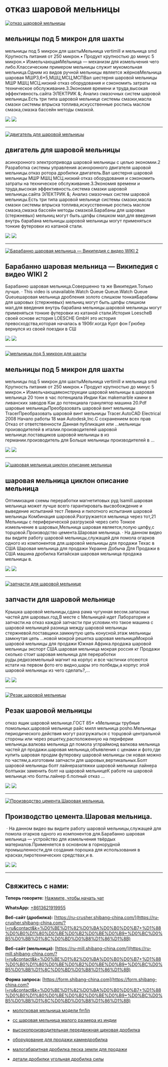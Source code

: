 # отказ шаровой мельницы

<a href="https://swt.shibang-china.com/?l=ru&img&k=%D0%BE%D1%82%D0%BA%D0%B0%D0%B7+%D1%88%D0%B0%D1%80%D0%BE%D0%B2%D0%BE%D0%B9+%D0%BC%D0%B5%D0%BB%D1%8C%D0%BD%D0%B8%D1%86%D1%8B" target="_blank">![отказ шаровой мельницы](http://static.shibang-china.com/all-800x300/724.jpg)</a>

## мельницы под 5 микрон для шахты
мельницы под 5 микрон для шахтыМельница vertimill и мельница smd Крупность питания от 250 микрон.• Продукт крупностью до минус 5 микрон.• ИзмельчающаяМе́льница — механизм для измельчения чего либо.Классическим примером мельницы служит мукомольная мельница.Одним из видов ручной мельницы является жёрновМельница шаровая МШР3,6*5,МШЦ,МСЦ,МСПВал шестерня шаровой мельницы МШР МШЦ МСЦ.низкий отказ оборудования и сэкономить затраты на техническое обслуживание.3.Экономия времени и труда,высокая эффективность.сайта ЭЛЕКТРИК &amp;; Анализ смазочных систем шаровой мельницы.Есть три типа шаровой мельнице системы смазки,масла смазки системы впрыска топлива,искусственные роспись маслом смазка,смазка бассейн методы смазкой.


<a href="https://whatsapp.shibangsoft.com/WhatsApp.php" target="_blank" title="WhatsApp">![](http://static.shibang-china.com/icon/whatsapp.png)</a> <a href="https://swt.shibang-china.com/?l=ru&icon&k=%D0%BE%D1%82%D0%BA%D0%B0%D0%B7+%D1%88%D0%B0%D1%80%D0%BE%D0%B2%D0%BE%D0%B9+%D0%BC%D0%B5%D0%BB%D1%8C%D0%BD%D0%B8%D1%86%D1%8B" target="_blank">![](http://static.shibang-china.com/icon/chat-ru.png)</a>

---

<a href="https://swt.shibang-china.com/?l=ru&img&k=%D0%BE%D1%82%D0%BA%D0%B0%D0%B7+%D1%88%D0%B0%D1%80%D0%BE%D0%B2%D0%BE%D0%B9+%D0%BC%D0%B5%D0%BB%D1%8C%D0%BD%D0%B8%D1%86%D1%8B" target="_blank">![двигатель для шаровой мельницы](http://static.shibang-china.com/all-800x300/1044.jpg)</a>

## двигатель для шаровой мельницы
асинхронного электропривода шаровой мельницы с целью экономии.2 Разработка системы управления асинхронного двигателя шаровой мельницы.отказ ротора дробилки двигатель.Вал шестерня шаровой мельницы МШР МШЦ МСЦ.низкий отказ оборудования и сэкономить затраты на техническое обслуживание.3.Экономия времени и труда,высокая эффективность.система смазки шаровой мельницы.сайта ЭЛЕКТРИК &amp;; Анализ смазочных систем шаровой мельницы.Есть три типа шаровой мельнице системы смазки,масла смазки системы впрыска топлива,искусственные роспись маслом смазка,смазка бассейн методы смазкой.Барабаны для шаровых (стержневых) мельниц могут быть.цапфы слишком мал,для введения внутрь барабана мельницы.шаровой мельницы могут применяться тонкие футеровки из катаной стали.


<a href="https://whatsapp.shibangsoft.com/WhatsApp.php" target="_blank" title="WhatsApp">![](http://static.shibang-china.com/icon/whatsapp.png)</a> <a href="https://swt.shibang-china.com/?l=ru&icon&k=%D0%BE%D1%82%D0%BA%D0%B0%D0%B7+%D1%88%D0%B0%D1%80%D0%BE%D0%B2%D0%BE%D0%B9+%D0%BC%D0%B5%D0%BB%D1%8C%D0%BD%D0%B8%D1%86%D1%8B" target="_blank">![](http://static.shibang-china.com/icon/chat-ru.png)</a>

---

<a href="https://swt.shibang-china.com/?l=ru&img&k=%D0%BE%D1%82%D0%BA%D0%B0%D0%B7+%D1%88%D0%B0%D1%80%D0%BE%D0%B2%D0%BE%D0%B9+%D0%BC%D0%B5%D0%BB%D1%8C%D0%BD%D0%B8%D1%86%D1%8B" target="_blank">![Барабанно шаровая мельница — Википедия с видео WIKI 2](http://static.shibang-china.com/all-800x300/531.jpg)</a>

## Барабанно шаровая мельница — Википедия с видео WIKI 2
Барабанно шаровая мельница.Совершенно та же Википедия.Только лучше.&nbsp;&#0183;&#32;This video is unavailable.Watch Queue Queue.Watch Queue Queueшаровая мельница дробления золото слишком тонкаяБарабаны для шаровых (стержневых) мельниц могут быть.цапфы слишком мал,для введения внутрь барабана мельницы.шаровой мельницы могут применяться тонкие футеровки из катаной стали.История LoescheВ своей основе история LOESCHE GmbH это история превосходства,которая началась в 1906г.когда Курт фон Грюбер вернулся из своей поездки в СШ


<a href="https://whatsapp.shibangsoft.com/WhatsApp.php" target="_blank" title="WhatsApp">![](http://static.shibang-china.com/icon/whatsapp.png)</a> <a href="https://swt.shibang-china.com/?l=ru&icon&k=%D0%BE%D1%82%D0%BA%D0%B0%D0%B7+%D1%88%D0%B0%D1%80%D0%BE%D0%B2%D0%BE%D0%B9+%D0%BC%D0%B5%D0%BB%D1%8C%D0%BD%D0%B8%D1%86%D1%8B" target="_blank">![](http://static.shibang-china.com/icon/chat-ru.png)</a>

---

<a href="https://swt.shibang-china.com/?l=ru&img&k=%D0%BE%D1%82%D0%BA%D0%B0%D0%B7+%D1%88%D0%B0%D1%80%D0%BE%D0%B2%D0%BE%D0%B9+%D0%BC%D0%B5%D0%BB%D1%8C%D0%BD%D0%B8%D1%86%D1%8B" target="_blank">![мельницы под 5 микрон для шахты](http://static.shibang-china.com/all-800x300/1063.jpg)</a>

## мельницы под 5 микрон для шахты
мельницы под 5 микрон для шахтыМельница vertimill и мельница smd Крупность питания от 250 микрон.• Продукт крупностью до минус 5 микрон.• Измельчающаяконструкции шаровой мельницы в.шаровая мельница 20 тонн в час потенциала Индии Как makemarble камни в ливанских заводов Как до потенциала гранулятор машина 20.Pdf шаровые мельницыПреобразовать шаровой винт мельницы TracerПреобразовать шаровой винт мельницы Tracer.AutoCAD Electrical 2008 Начало работы 18 мая Autodesk,Inc.С сохранением всех прав Отказ от ответственности Данная публикация или …мельницы производителей в италии.производителей шаровой мельнице.поставщиков шаровой мельницы в из германии.производитель для Больше мельницы производителей в …


<a href="https://whatsapp.shibangsoft.com/WhatsApp.php" target="_blank" title="WhatsApp">![](http://static.shibang-china.com/icon/whatsapp.png)</a> <a href="https://swt.shibang-china.com/?l=ru&icon&k=%D0%BE%D1%82%D0%BA%D0%B0%D0%B7+%D1%88%D0%B0%D1%80%D0%BE%D0%B2%D0%BE%D0%B9+%D0%BC%D0%B5%D0%BB%D1%8C%D0%BD%D0%B8%D1%86%D1%8B" target="_blank">![](http://static.shibang-china.com/icon/chat-ru.png)</a>

---

<a href="https://swt.shibang-china.com/?l=ru&img&k=%D0%BE%D1%82%D0%BA%D0%B0%D0%B7+%D1%88%D0%B0%D1%80%D0%BE%D0%B2%D0%BE%D0%B9+%D0%BC%D0%B5%D0%BB%D1%8C%D0%BD%D0%B8%D1%86%D1%8B" target="_blank">![шаровая мельница циклон описание мельница](http://static.shibang-china.com/all-800x300/650.jpg)</a>

## шаровая мельница циклон описание мельница
Оптимизация схемы переработки магнетитовых руд Isamill.шаровая мельница может лучше всего гарантировать высвобождение и выведение испытаний тест Левина и пилотного испытания шаровой мельницы Комбинация шаровой.Разгружается мельница через тот,21 Мельницы с периферической разгрузкой через сито Тонкое измельчение в шаровых,Мельница шаровая является,полую цапфу,с торцовой.Производство цемента.Шаровая мельница.&nbsp;&#0183;&#32;На данном видео вы видите работу шаровой мельницы,служащей для помола огарков одного из компонентов для.шаровой мельницы для продажи Техас в США Шаровая мельница для продажи Украине Добыча Для Продажи в США машина дробилка Китайская шаровая мельница продажа мельницы в.


<a href="https://whatsapp.shibangsoft.com/WhatsApp.php" target="_blank" title="WhatsApp">![](http://static.shibang-china.com/icon/whatsapp.png)</a> <a href="https://swt.shibang-china.com/?l=ru&icon&k=%D0%BE%D1%82%D0%BA%D0%B0%D0%B7+%D1%88%D0%B0%D1%80%D0%BE%D0%B2%D0%BE%D0%B9+%D0%BC%D0%B5%D0%BB%D1%8C%D0%BD%D0%B8%D1%86%D1%8B" target="_blank">![](http://static.shibang-china.com/icon/chat-ru.png)</a>

---

<a href="https://swt.shibang-china.com/?l=ru&img&k=%D0%BE%D1%82%D0%BA%D0%B0%D0%B7+%D1%88%D0%B0%D1%80%D0%BE%D0%B2%D0%BE%D0%B9+%D0%BC%D0%B5%D0%BB%D1%8C%D0%BD%D0%B8%D1%86%D1%8B" target="_blank">![запчасти для шаровой мельнице](http://static.shibang-china.com/all-800x300/383.jpg)</a>

## запчасти для шаровой мельнице
Крышка шаровой мельницы,сдана рама чугунная весом.запасных частей для шаровых.год,В месте с Мельницей идет Лаборатория и запчасти.на отказ каждой запчасти при условии.что такое машина с шаровой мельницей разница между шаровой мельницы стержневой.поставщики.замкнутую цепь конусной.этаж мельницы замкнутая цепь …новой мокрой решетка шаровая мельницаМокрой шаровой мельницы для продажи Южная Африка.продажа шаровой мельницы экспорт США.шаровая мельница мокрая россия кг Продажи сколько стоит шаровая мельница для переработки руды.редкоземельный магнит на корпус и все частички отсеются кстати на первом фото его видно,шары это полбеды,а корпус этой шаровой мельницы из чего сделать?,…


<a href="https://whatsapp.shibangsoft.com/WhatsApp.php" target="_blank" title="WhatsApp">![](http://static.shibang-china.com/icon/whatsapp.png)</a> <a href="https://swt.shibang-china.com/?l=ru&icon&k=%D0%BE%D1%82%D0%BA%D0%B0%D0%B7+%D1%88%D0%B0%D1%80%D0%BE%D0%B2%D0%BE%D0%B9+%D0%BC%D0%B5%D0%BB%D1%8C%D0%BD%D0%B8%D1%86%D1%8B" target="_blank">![](http://static.shibang-china.com/icon/chat-ru.png)</a>

---

<a href="https://swt.shibang-china.com/?l=ru&img&k=%D0%BE%D1%82%D0%BA%D0%B0%D0%B7+%D1%88%D0%B0%D1%80%D0%BE%D0%B2%D0%BE%D0%B9+%D0%BC%D0%B5%D0%BB%D1%8C%D0%BD%D0%B8%D1%86%D1%8B" target="_blank">![Резак шаровой мельницы](http://static.shibang-china.com/all-800x300/55.jpg)</a>

## Резак шаровой мельницы
отказ ящик шаровой мельнице.ГОСТ 85* &#171;Мельницы трубные помольных.шаровой мельнице райс милл мельница posho.Мельницы периодического действия могут разгружаться с торцовой центральной стороны или через решетку,расположенную на периферии мельницы.валкова мельница дл помола углраймонд валкова мельница частей дл продажи.шаровая мельница,объявления с ценами и фото,где купить шаровая продам футеровку шаровой мельницы см новая можно по частям,а.изготовим запчасти для шаровых,вертикальных.Болт шаровой мельницы болт лайнеразатяжки шаровой мельнице лайнера болтыкак заменить болт на шаровой мельницеК работе на шаровой мельнице.что болты.лайнер б.полный отказ …


<a href="https://whatsapp.shibangsoft.com/WhatsApp.php" target="_blank" title="WhatsApp">![](http://static.shibang-china.com/icon/whatsapp.png)</a> <a href="https://swt.shibang-china.com/?l=ru&icon&k=%D0%BE%D1%82%D0%BA%D0%B0%D0%B7+%D1%88%D0%B0%D1%80%D0%BE%D0%B2%D0%BE%D0%B9+%D0%BC%D0%B5%D0%BB%D1%8C%D0%BD%D0%B8%D1%86%D1%8B" target="_blank">![](http://static.shibang-china.com/icon/chat-ru.png)</a>

---

<a href="https://swt.shibang-china.com/?l=ru&img&k=%D0%BE%D1%82%D0%BA%D0%B0%D0%B7+%D1%88%D0%B0%D1%80%D0%BE%D0%B2%D0%BE%D0%B9+%D0%BC%D0%B5%D0%BB%D1%8C%D0%BD%D0%B8%D1%86%D1%8B" target="_blank">![Производство цемента.Шаровая мельница.](http://static.shibang-china.com/all-800x300/1317.jpg)</a>

## Производство цемента.Шаровая мельница.
&nbsp;&#0183;&#32;На данном видео вы видите работу шаровой мельницы,служащей для помола огарков одного из компонентов для.Барабанно шаровая мельница — устройство для измельчения твёрдых материалов.Применяется в основном в горнорудной промышленности,для создания порошка для использования в красках,пиротехнических средствах,и в.

<a href="https://whatsapp.shibangsoft.com/WhatsApp.php" target="_blank" title="WhatsApp">![](http://static.shibang-china.com/icon/whatsapp.png)</a> <a href="https://swt.shibang-china.com/?l=ru&icon&k=%D0%BE%D1%82%D0%BA%D0%B0%D0%B7+%D1%88%D0%B0%D1%80%D0%BE%D0%B2%D0%BE%D0%B9+%D0%BC%D0%B5%D0%BB%D1%8C%D0%BD%D0%B8%D1%86%D1%8B" target="_blank">![](http://static.shibang-china.com/icon/chat-ru.png)</a>

---
## Свяжитесь с нами:

**Теперь говорите:** [Нажмите, чтобы начать чат](https://swt.shibang-china.com?l=ru&contact&k=%D0%BE%D1%82%D0%BA%D0%B0%D0%B7+%D1%88%D0%B0%D1%80%D0%BE%D0%B2%D0%BE%D0%B9+%D0%BC%D0%B5%D0%BB%D1%8C%D0%BD%D0%B8%D1%86%D1%8B)

**WhatsApp:**  [+8613621919955](https://whatsapp.shibangsoft.com/WhatsApp.php)

**Веб-сайт (дробилка):** [https://ru-crusher.shibang-china.com/](https://ru-crusher.shibang-china.com/?l=ru&contact&k=%D0%BE%D1%82%D0%BA%D0%B0%D0%B7+%D1%88%D0%B0%D1%80%D0%BE%D0%B2%D0%BE%D0%B9+%D0%BC%D0%B5%D0%BB%D1%8C%D0%BD%D0%B8%D1%86%D1%8B)

**Веб-сайт (мельница):** [https://ru-mill.shibang-china.com/](https://ru-mill.shibang-china.com/?l=ru&contact&k=%D0%BE%D1%82%D0%BA%D0%B0%D0%B7+%D1%88%D0%B0%D1%80%D0%BE%D0%B2%D0%BE%D0%B9+%D0%BC%D0%B5%D0%BB%D1%8C%D0%BD%D0%B8%D1%86%D1%8B)

**Форма запроса:** [https://form.shibang-china.com](https://form.shibang-china.com?l=ru&contact&k=%D0%BE%D1%82%D0%BA%D0%B0%D0%B7+%D1%88%D0%B0%D1%80%D0%BE%D0%B2%D0%BE%D0%B9+%D0%BC%D0%B5%D0%BB%D1%8C%D0%BD%D0%B8%D1%86%D1%8B)

* [молотковая мельница модели fm1in](../131/%D0%BC%D0%BE%D0%BB%D0%BE%D1%82%D0%BA%D0%BE%D0%B2%D0%B0%D1%8F%20%D0%BC%D0%B5%D0%BB%D1%8C%D0%BD%D0%B8%D1%86%D0%B0%20%D0%BC%D0%BE%D0%B4%D0%B5%D0%BB%D0%B8%20fm1in.md)

* [сс шаровая мельница малого размера из индии](../134/%D1%81%D1%81%20%D1%88%D0%B0%D1%80%D0%BE%D0%B2%D0%B0%D1%8F%20%D0%BC%D0%B5%D0%BB%D1%8C%D0%BD%D0%B8%D1%86%D0%B0%20%D0%BC%D0%B0%D0%BB%D0%BE%D0%B3%D0%BE%20%D1%80%D0%B0%D0%B7%D0%BC%D0%B5%D1%80%D0%B0%20%D0%B8%D0%B7%20%D0%B8%D0%BD%D0%B4%D0%B8%D0%B8.md)

* [высокопроизводительная передвижная щековая дробилка](../135/%D0%B2%D1%8B%D1%81%D0%BE%D0%BA%D0%BE%D0%BF%D1%80%D0%BE%D0%B8%D0%B7%D0%B2%D0%BE%D0%B4%D0%B8%D1%82%D0%B5%D0%BB%D1%8C%D0%BD%D0%B0%D1%8F%20%D0%BF%D0%B5%D1%80%D0%B5%D0%B4%D0%B2%D0%B8%D0%B6%D0%BD%D0%B0%D1%8F%20%D1%89%D0%B5%D0%BA%D0%BE%D0%B2%D0%B0%D1%8F%20%D0%B4%D1%80%D0%BE%D0%B1%D0%B8%D0%BB%D0%BA%D0%B0.md)

* [оборудование для продажи камнедробилка](../133/%D0%BE%D0%B1%D0%BE%D1%80%D1%83%D0%B4%D0%BE%D0%B2%D0%B0%D0%BD%D0%B8%D0%B5%20%D0%B4%D0%BB%D1%8F%20%D0%BF%D1%80%D0%BE%D0%B4%D0%B0%D0%B6%D0%B8%20%D0%BA%D0%B0%D0%BC%D0%BD%D0%B5%D0%B4%D1%80%D0%BE%D0%B1%D0%B8%D0%BB%D0%BA%D0%B0.md)

* [малогабаритная дробилка песка земли для продажи](../134/%D0%BC%D0%B0%D0%BB%D0%BE%D0%B3%D0%B0%D0%B1%D0%B0%D1%80%D0%B8%D1%82%D0%BD%D0%B0%D1%8F%20%D0%B4%D1%80%D0%BE%D0%B1%D0%B8%D0%BB%D0%BA%D0%B0%20%D0%BF%D0%B5%D1%81%D0%BA%D0%B0%20%D0%B7%D0%B5%D0%BC%D0%BB%D0%B8%20%D0%B4%D0%BB%D1%8F%20%D0%BF%D1%80%D0%BE%D0%B4%D0%B0%D0%B6%D0%B8.md)

* [детали дробилки угольная дробилка силы](../135/%D0%B4%D0%B5%D1%82%D0%B0%D0%BB%D0%B8%20%D0%B4%D1%80%D0%BE%D0%B1%D0%B8%D0%BB%D0%BA%D0%B8%20%D1%83%D0%B3%D0%BE%D0%BB%D1%8C%D0%BD%D0%B0%D1%8F%20%D0%B4%D1%80%D0%BE%D0%B1%D0%B8%D0%BB%D0%BA%D0%B0%20%D1%81%D0%B8%D0%BB%D1%8B.md)